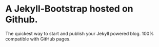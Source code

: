 # A Jekyll-Bootstrap hosted on Github.

The quickest way to start and publish your Jekyll powered blog. 100% compatible with GitHub pages.
